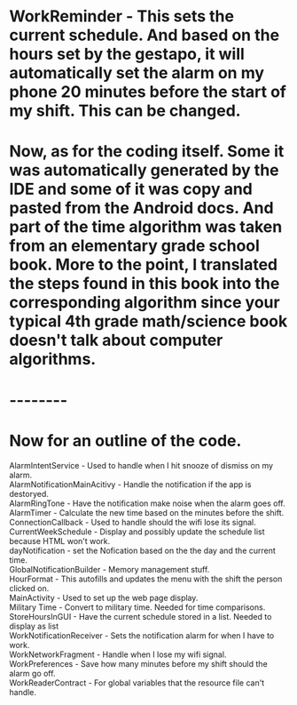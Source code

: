 # WorkReminder - This sets the current schedule. And based on the hours set by the gestapo, it will automatically set the alarm on my phone 20 minutes before the start of my shift. This can be changed.

#  

# Now, as for the coding itself. Some it was automatically generated by the IDE and some of it was copy and pasted from the Android docs. And part of the time algorithm was taken from an elementary grade school book. More to the point, I translated the steps found in this book into the corresponding algorithm since your typical 4th grade math/science book doesn't talk about computer algorithms.

# --------
# Now for an outline of the code.
AlarmIntentService - Used to handle when I hit snooze of dismiss on my alarm. <br>
AlarmNotificationMainAcitivy - Handle the notification if the app is destoryed. <br>
AlarmRingTone - Have the notification make noise when the alarm goes off. <br>
AlarmTimer - Calculate the new time based on the minutes before the shift. <br> 
ConnectionCallback - Used to handle should the wifi lose its signal. <br>
CurrentWeekSchedule - Display and possibly update the schedule list because HTML won't work. <br>
dayNotification - set the Nofication based on the the day and the current time. <br>
GlobalNotificationBuilder - Memory management stuff. <br>
HourFormat - This autofills and updates the menu with the shift the person clicked on. <br>
MainActivity - Used to set up the web page display. <br>
Military Time - Convert to military time. Needed for time comparisons. <br>
StoreHoursInGUI - Have the current schedule stored in a list. Needed to display as list <br>
WorkNotificationReceiver - Sets the notification alarm for when I have to work. <br>
WorkNetworkFragment - Handle when I lose my wifi signal. <br>
WorkPreferences - Save how many minutes before my shift should the alarm go off. <br>
WorkReaderContract - For global variables that the resource file can't handle. <br>
